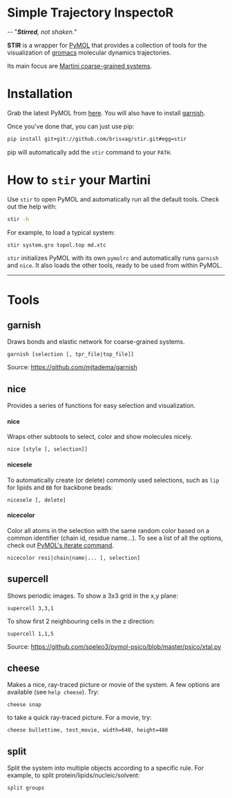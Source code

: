 # Simple Trajectory InspectoR

-- "_**Stirred**, not shaken._"

**STIR** is a wrapper for [PyMOL](https://github.com/schrodinger/pymol-open-source) that provides a
collection of tools for the visualization of [gromacs](www.gromacs.org) molecular dynamics trajectories.

Its main focus are [Martini coarse-grained systems](www.cgmartini.nl).

# Installation

Grab the latest PyMOL from [here](https://github.com/schrodinger/pymol-open-source). You will also
have to install [garnish](https://github.com/mjtadema/garnish).

Once you've done that, you can just use pip:
```bash
pip install git+git://github.com/brisvag/stir.git#egg=stir
```
pip will automatically add the `stir` command to your `PATH`.

# How to `stir` your Martini

Use `stir` to open PyMOL and automatically run all the default tools. Check out the help with:
```bash
stir -h
```

For example, to load a typical system:
```bash
stir system.gro topol.top md.xtc
```
`stir` initializes PyMOL with its own `pymolrc` and automatically runs `garnish` and `nice`.
It also loads the other tools, ready to be used from within PyMOL. 

---

# Tools

## garnish
Draws bonds and elastic network for coarse-grained systems.
```
garnish [selection [, tpr_file|top_file]]
```
Source: https://github.com/mjtadema/garnish

## nice
Provides a series of functions for easy selection and visualization.

#### nice
Wraps other subtools to select, color and show molecules nicely.
```
nice [style [, selection]]
```

#### nicesele
To automatically create (or delete) commonly used selections, such as `lip` for lipids and `BB` for backbone beads:
```
nicesele [, delete]
```

#### nicecolor 
Color all atoms in the selection with the same random color based on a common identifier (chain id, residue name...).
To see a list of all the options, check out [PyMOL's iterate command](https://pymolwiki.org/index.php/Iterate).
```
nicecolor resi|chain|name|... [, selection]
```

## supercell
Shows periodic images. To show a 3x3 grid in the x,y plane:
```
supercell 3,3,1
```
To show first 2 neighbouring cells in the z direction:
```
supercell 1,1,5
```
Source: https://github.com/speleo3/pymol-psico/blob/master/psico/xtal.py

## cheese
Makes a nice, ray-traced picture or movie of the system. A few options are available (see `help cheese`). Try:
```
cheese snap
```
to take a quick ray-traced picture. For a movie, try:
```
cheese bullettime, test_movie, width=640, height=480
```

## split
Split the system into multiple objects according to a specific rule. For example, to split protein/lipids/nucleic/solvent:
```
split groups
```
